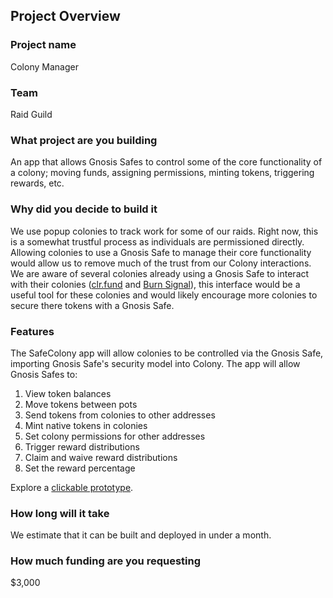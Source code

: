 ## Project Overview

### Project name
Colony Manager
### Team 
Raid Guild
### What project are you building 
An app that allows Gnosis Safes to control some of the core functionality of a colony; moving funds, assigning permissions, minting tokens, triggering rewards, etc.
### Why did you decide to build it 
We use popup colonies to track work for some of our raids. Right now, this is a somewhat trustful process as individuals are permissioned directly. Allowing colonies to use a Gnosis Safe to manage their core functionality would allow us to remove much of the trust from our Colony interactions.
We are aware of several colonies already using a Gnosis Safe to interact with their colonies ([clr.fund](https://colony.io/colony/clr) and [Burn Signal](https://colony.io/colony/burn)), this interface would be a useful tool for these colonies and would likely encourage more colonies to secure there tokens with a Gnosis Safe.
### Features
The SafeColony app will allow colonies to be controlled via the Gnosis Safe, importing Gnosis Safe's security model into Colony.
The app will allow Gnosis Safes to:

1. View token balances
2. Move tokens between pots
3. Send tokens from colonies to other addresses
4. Mint native tokens in colonies
5. Set colony permissions for other addresses
6. Trigger reward distributions
7. Claim and waive reward distributions
4. Set the reward percentage

Explore a [clickable prototype](https://www.figma.com/proto/hmd9GZj1Wi7O6mAVTGiX6w/SafeColony?node-id=19%3A912&scaling=contain).

### How long will it take 
We estimate that it can be built and deployed in under a month.
### How much funding are you requesting  
$3,000
